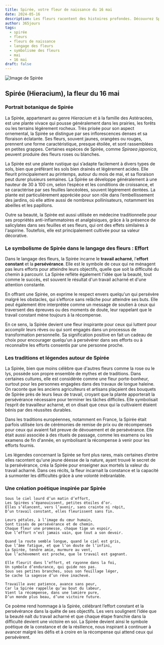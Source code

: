 ```yaml
---
title: Spirée, votre fleur de naissance du 16 mai
date: 2024-05-16
description: Les fleurs racontent des histoires profondes. Découvrez Spirée, votre fleur de naissance du 16 mai, ses symboles et récits fascinants. Plongez dans sa signification et son langage unique dans l'art floral.
author: 365jours
tags:
  - spirée
  - fleurs
  - fleurs de naissance
  - langage des fleurs
  - symbolisme des fleurs
  - mai
  - 16 mai
draft: false
---
```



![Image de Spirée](https://cdn.pixabay.com/photo/2020/04/21/04/50/meadowsweet-trees-5070844_1280.jpg#center)


## Spirée (Hieracium), la fleur du 16 mai

### Portrait botanique de Spirée

La Spirée, appartenant au genre _Hieracium_ et à la famille des Astéracées, est une plante vivace qui pousse généralement dans les prairies, les forêts ou les terrains légèrement rocheux. Très prisée pour son aspect ornemental, la Spirée se distingue par ses inflorescences denses et sa floraison éclatante. Ses fleurs, souvent jaunes, orangées ou rouges, prennent une forme caractéristique, presque étoilée, et sont rassemblées en petites grappes. Certaines espèces de Spirée, comme _Spiraea japonica_, peuvent produire des fleurs roses ou blanches.

La Spirée est une plante rustique qui s’adapte facilement à divers types de sols, bien que préférant les sols bien drainés et légèrement acides. Elle fleurit principalement au printemps, autour du mois de mai, et sa floraison peut durer plusieurs semaines. La Spirée se développe généralement à une hauteur de 30 à 100 cm, selon l’espèce et les conditions de croissance, et se caractérise par ses feuilles lancéolées, souvent légèrement dentées. La plante est particulièrement appréciée pour son rôle dans l’embellissement des jardins, où elle attire aussi de nombreux pollinisateurs, notamment les abeilles et les papillons.

Outre sa beauté, la Spirée est aussi utilisée en médecine traditionnelle pour ses propriétés anti-inflammatoires et analgésiques, grâce à la présence de salicylates dans ses feuilles et ses fleurs, qui ont des effets similaires à l'aspirine. Toutefois, elle est principalement cultivée pour sa valeur décorative.

### Le symbolisme de Spirée dans le langage des fleurs : Effort

Dans le langage des fleurs, la Spirée incarne le **travail acharné**, l’**effort constant** et la **persévérance**. Elle est le symbole de ceux qui ne ménagent pas leurs efforts pour atteindre leurs objectifs, quelle que soit la difficulté du chemin à parcourir. La Spirée reflète également l'idée que la beauté, tout comme le succès, est souvent le résultat d'un travail acharné et d'une attention constante.

En offrant une Spirée, on exprime le respect envers quelqu'un qui persévère malgré les obstacles, qui s’efforce sans relâche pour atteindre ses buts. Elle peut également être interprétée comme un message de soutien à ceux qui traversent des épreuves ou des moments de doute, leur rappelant que le travail constant mène toujours à la récompense.

En ce sens, la Spirée devient une fleur inspirante pour ceux qui luttent pour accomplir leurs rêves ou qui sont engagés dans un processus de transformation personnelle. Sa signification positive en fait un cadeau de choix pour encourager quelqu'un à persévérer dans ses efforts ou à reconnaître les efforts consentis par une personne proche.

### Les traditions et légendes autour de Spirée

La Spirée, bien que moins célèbre que d'autres fleurs comme la rose ou le lys, possède son propre ensemble de mythes et de traditions. Dans certaines cultures, elle est considérée comme une fleur porte-bonheur, surtout pour les personnes engagées dans des travaux de longue haleine. On raconte que les anciens agriculteurs et artisans plaçaient des bouquets de Spirée près de leurs lieux de travail, croyant que la plante apporterait la persévérance nécessaire pour terminer les tâches difficiles. Elle symbolisait l’esprit de travailleur acharné, et on disait que ceux qui la cultivaient étaient bénis par des réussites durables.

Dans les traditions européennes, notamment en France, la Spirée était parfois utilisée lors de cérémonies de remise de prix ou de récompenses pour ceux qui avaient fait preuve de dévouement et de persévérance. Elle était aussi associée à des rituels de passage, comme les examens ou les examens de fin d'année, en symbolisant la récompense à venir pour les efforts fournis.

Les légendes concernant la Spirée se font plus rares, mais certaines d’entre elles racontent qu'une jeune déesse de la nature, ayant trouvé le secret de la persévérance, créa la Spirée pour enseigner aux mortels la valeur du travail acharné. Dans ces récits, la fleur incarnait la constance et la capacité à surmonter les difficultés grâce à une volonté inébranlable.

### Une création poétique inspirée par Spirée

```
Sous le ciel lourd d’un matin d’effort,
Les Spirées s’épanouissent, petites étoiles d’or.
Elles s’élancent, vers l’avenir, sans crainte ni répit,
D’un travail constant, elles fleurissent sans fin.

Leurs pétales, à l’image du cœur humain,
Sont tissés de persévérance et de chemin.
Chaque fleur une promesse, chaque tige un espoir,
Que l’effort n’est jamais vain, que tout a son devoir.

Quand la route semble longue, quand le ciel est gris,
Que l’âme fatigue, et que l’on doute de l’infini,
La Spirée, tendre amie, murmure au vent,
Que l’achèvement est proche, que le travail est gagnant.

Elle fleurit dans l’effort, et rayonne dans la foi,
Un symbole d’endurance, qui guide nos pas.
Sous ses petites branches, sous son feuillage léger,
Se cache la sagesse d’un rêve inachevé.

Travaille avec patience, avance sans peur,
Car la Spirée rappelle qu’au bout du labeur,
Vient la récompense, dans une lumière pure,
D’un monde plus beau, d’une victoire future.
```

Ce poème rend hommage à la Spirée, célébrant l’effort constant et la persévérance dans la quête de ses objectifs. Les vers soulignent l’idée que la beauté naît du travail acharné et que chaque étape franchie dans la difficulté devient une victoire en soi. La Spirée devient ainsi le symbole poétique de la constance et de la résilience, nous inspirant à continuer à avancer malgré les défis et à croire en la récompense qui attend ceux qui persévèrent.